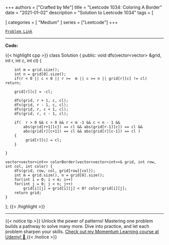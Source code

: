 
+++
authors = ["Crafted by Me"]
title = "Leetcode 1034: Coloring A Border"
date = "2021-01-02"
description = "Solution to Leetcode 1034"
tags = [
    
]
categories = [
    "Medium"
]
series = ["Leetcode"]
+++



[`Problem Link`](https://leetcode.com/problems/coloring-a-border/description/)

---

**Code:**

{{< highlight cpp >}}
class Solution {
public:
    void dfs(vector<vector<int>> &grid, int r, int c, int cl) {
 
        int m = grid.size();
        int n = grid[0].size();
        if(r < 0 || c < 0 || r >=  m || c >= n || grid[r][c] != cl) return;

        grid[r][c] = -cl;
        
        dfs(grid, r + 1, c, cl);
        dfs(grid, r - 1, c, cl);
        dfs(grid, r, c + 1, cl);
        dfs(grid, r, c - 1, cl);
        
        if(  r > 0 && c > 0 && r < m -1 && c < n - 1 &&
            abs(grid[r+1][c]) == cl && abs(grid[r-1][c]) == cl && 
            abs(grid[r][c+1]) == cl && abs(grid[r][c-1]) == cl )
        {
             grid[r][c] = cl;
        }  
        
    }

    vector<vector<int>> colorBorder(vector<vector<int>>& grid, int row, int col, int color) {
        dfs(grid, row, col, grid[row][col]);
        int m = grid.size(), n = grid[0].size();
        for(int i = 0; i < m; i++)
        for(int j = 0; j < n; j++)
            grid[i][j] = grid[i][j] < 0? color:grid[i][j];
        return grid;
    }
    
};
{{< /highlight >}}


---


{{< notice tip >}}
Unlock the power of patterns! Mastering one problem builds a pathway to solve many more. Dive into practice, and let each problem sharpen your skills. [Check out my Momentum Learning course at Udemy! 🚀 ](https://www.udemy.com/course/algorithms-and-data-structures-in-cpp/)
{{< /notice >}}


